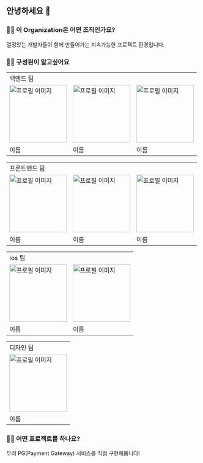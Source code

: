 ## 안녕하세요 👋

### 🙋‍♀️ 이 Organization은 어떤 조직인가요?

   열정있는 개발자들이 함께 만들어가는 지속가능한 프로젝트 환경입니다.

### 🙋‍♀️ 구성원이 알고싶어요

<table>
  <tr>
    <td colspan="3">백엔드 팀</td>
  </tr>
  <tr>
    <td><img src="" alt="프로필 이미지" width="150" /></td>
    <td><img src="" alt="프로필 이미지" width="150" /></td>
    <td><img src="" alt="프로필 이미지" width="150" /></td>
  </tr>
  <tr>
    <td>이름</td>
    <td>이름</td>
    <td>이름</td>
  </tr>
</table>

<table>
  <tr>
    <td colspan="3">프론트엔드 팀</td>
  </tr>
  <tr>
    <td><img src="" alt="프로필 이미지" width="150" /></td>
    <td><img src="" alt="프로필 이미지" width="150" /></td>
    <td><img src="" alt="프로필 이미지" width="150" /></td>
  </tr>
  <tr>
    <td>이름</td>
    <td>이름</td>
    <td>이름</td>
  </tr>
</table>

<table>
  <tr>
    <td colspan="2">ios 팀</td>
  </tr>
  <tr>
    <td><img src="" alt="프로필 이미지" width="150" /></td>
    <td><img src="" alt="프로필 이미지" width="150" /></td>
  </tr>
  <tr>
    <td>이름</td>
    <td>이름</td>
  </tr>
</table>

<table>
  <tr>
    <td>디자인 팀</td>
  </tr>
  <tr>
    <td><img src="" alt="프로필 이미지" width="150" /></td>
  </tr>
  <tr>
    <td>이름</td>
  </tr>
</table>

### 🙋‍♀️ 어떤 프로젝트를 하나요?
무려 PG(Payment Gateway) 서비스를 직접 구현해봅니다!
